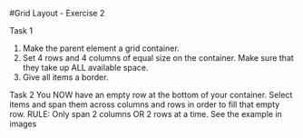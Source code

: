 #Grid Layout - Exercise 2  

Task 1 
1. Make the parent element a grid container. 
2. Set 4 rows and 4 columns of equal size on the container. Make sure that they take up ALL available space. 
3. Give all items a border. 

Task 2
You NOW have an empty row at the bottom of your container. Select items and span them across columns and rows in order to fill that empty row. 
RULE: Only span 2 columns OR 2 rows at a time.
See the example in images


